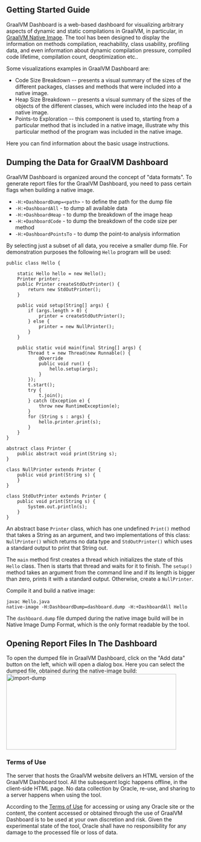 ## Getting Started Guide

GraalVM Dashboard is a web-based dashboard for visualizing arbitrary aspects of
dynamic and static compilations in GraalVM, in particular, in [GraalVM Native Image](https://www.graalvm.org/docs/reference-manual/native-image). The
tool has been designed to display the information on methods compilation,
reachability, class usability, profiling data, and even information about
dynamic compilation pressure, compiled code lifetime, compilation count,
deoptimization etc..

Some visualizations examples in GraalVM Dashboard are:
- Code Size Breakdown -- presents a visual summary of the sizes of the different packages,
  classes and methods that were included into a native image.
- Heap Size Breakdown -- presents a visual summary of the sizes of the objects
  of the different classes, which were included into the heap of a native image.
- Points-to Exploration -- this component is used to, starting from a particular method
  that is included in a native image, illustrate why this particular method of the program
  was included in the native image.

Here you can find information about the basic usage instructions.

## Dumping the Data for GraalVM Dashboard
GraalVM Dashboard is organized around the concept of "data formats". To generate
report files for the GraalVM Dashboard, you need to pass certain flags when
building a native image.

* `-H:+DashboardDump=<path>` - to define the path for the dump file
* `-H:+DashboardAll` - to dump all available data
* `-H:+DashboardHeap` - to dump the breakdown of the image heap
* `-H:+DashboardCode` - to dump the breakdown of the code size per method
* `-H:+DashboardPointsTo` - to dump the point-to analysis information

By selecting just a subset of all data, you receive a smaller dump file.
For demonstration purposes the following `Hello` program will be used:
```
public class Hello {

    static Hello hello = new Hello();
    Printer printer;
    public Printer createStdOutPrinter() {
        return new StdOutPrinter();
    }

    public void setup(String[] args) {
        if (args.length > 0) {
            printer = createStdOutPrinter();
        } else {
            printer = new NullPrinter();
        }
    }

    public static void main(final String[] args) {
        Thread t = new Thread(new Runnable() {
            @Override
            public void run() {
                hello.setup(args);
            }
        });
        t.start();
        try {
            t.join();
        } catch (Exception e) {
            throw new RuntimeException(e);
        }
        for (String s : args) {
            hello.printer.print(s);
        }
    }
}

abstract class Printer {
    public abstract void print(String s);
}

class NullPrinter extends Printer {
    public void print(String s) {
    }
}

class StdOutPrinter extends Printer {
    public void print(String s) {
        System.out.println(s);
    }
}
```
An abstract base `Printer` class, which has one undefined `Print()` method that
takes a String as an argument, and two implementations of this class:
`NullPrinter()` which returns no data type and `StdOutPrinter()` which uses a
standard output to print that String out.

The `main` method first creates a thread which initializes the state of this
`Hello` class. Then is starts that thread and waits for it to finish. The
`setup()` method takes an argument from the command line and if its length is
bigger than zero, prints it with a standard output. Otherwise, create a
`NullPrinter`.

Compile it and build a native image:
```
javac Hello.java
native-image -H:DashboardDump=dashboard.dump -H:+DashboardAll Hello
```
The `dashboard.dump` file dumped during the native image build will be in Native
Image Dump Format, which is the only format readable by the tool.

## Opening Report Files In The Dashboard
To open the dumped file in GraalVM Dashboard, click on the "Add data" button
on the left, which will open a dialog box. Here you can select the dumped file,
obtained during the native-image build:
<br>
<img src="/resources/img/import_dump_file.png" alt="import-dump" width="450" height=200/>

### Terms of Use
The server that hosts the GraalVM website delivers an HTML version of the GraalVM
Dashboard tool. All the subsequent logic happens offline, in the client-side
HTML page. No data collection by Oracle, re-use, and sharing to a server happens
when using the tool.

According to the [Terms of Use](https://www.oracle.com/legal/terms.html) for
accessing or using any Oracle site or the content, the content accessed or
obtained through the use of GraalVM Dashboard is to be used at your own
discretion and risk. Given the experimental state of the tool, Oracle shall have
no responsibility for any damage to the processed file or loss of data.
